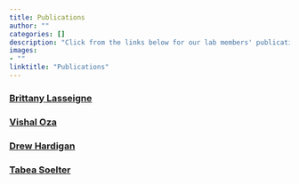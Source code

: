 ```yaml
---
title: Publications
author: ""
categories: []
description: "Click from the links below for our lab members' publications"
images:
- ""
linktitle: "Publications"
---
```

### <a href="https://www.ncbi.nlm.nih.gov/myncbi/brittany.lasseigne.1/bibliography/public/" target="_blank">Brittany Lasseigne</a>

### <a href="https://www.ncbi.nlm.nih.gov/myncbi/1v9UzpUf7thgXU/bibliography/public/" target="_blank">Vishal Oza</a>

### <a href="https://www.ncbi.nlm.nih.gov/myncbi/1t5_UTn1jmBQb/bibliography/public/" target="_blank">Drew Hardigan</a>

### <a href="https://www.ncbi.nlm.nih.gov/myncbi/1vKFBlj68org9A/bibliography/public/" target="_blank">Tabea Soelter</a>

